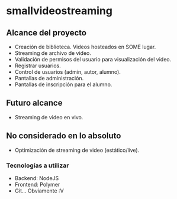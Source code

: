 # smallvideostreaming

## Alcance del proyecto

* Creación de biblioteca. Videos hosteados en SOME lugar.
* Streaming de archivo de video.
* Validación de permisos del usuario para visualización del video.
* Registrar usuarios.
* Control de usuarios (admin, autor, alumno).
* Pantallas de administración.
* Pantallas de inscripción para el alumno.

## Futuro alcance

* Streaming de video en vivo.

## No considerado en lo absoluto

* Optimización de streaming de video (estático/live).


### Tecnologías a utilizar

* Backend: NodeJS
* Frontend: Polymer
* Git... Obviamente :V
